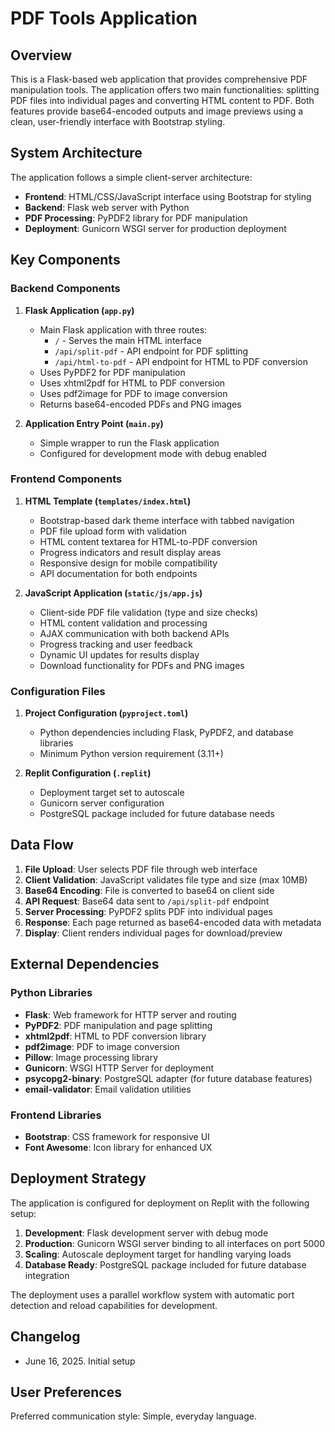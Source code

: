 # PDF Tools Application

## Overview

This is a Flask-based web application that provides comprehensive PDF manipulation tools. The application offers two main functionalities: splitting PDF files into individual pages and converting HTML content to PDF. Both features provide base64-encoded outputs and image previews using a clean, user-friendly interface with Bootstrap styling.

## System Architecture

The application follows a simple client-server architecture:

- **Frontend**: HTML/CSS/JavaScript interface using Bootstrap for styling
- **Backend**: Flask web server with Python
- **PDF Processing**: PyPDF2 library for PDF manipulation
- **Deployment**: Gunicorn WSGI server for production deployment

## Key Components

### Backend Components

1. **Flask Application (`app.py`)**
   - Main Flask application with three routes:
     - `/` - Serves the main HTML interface
     - `/api/split-pdf` - API endpoint for PDF splitting
     - `/api/html-to-pdf` - API endpoint for HTML to PDF conversion
   - Uses PyPDF2 for PDF manipulation
   - Uses xhtml2pdf for HTML to PDF conversion
   - Uses pdf2image for PDF to image conversion
   - Returns base64-encoded PDFs and PNG images

2. **Application Entry Point (`main.py`)**
   - Simple wrapper to run the Flask application
   - Configured for development mode with debug enabled

### Frontend Components

1. **HTML Template (`templates/index.html`)**
   - Bootstrap-based dark theme interface with tabbed navigation
   - PDF file upload form with validation
   - HTML content textarea for HTML-to-PDF conversion
   - Progress indicators and result display areas
   - Responsive design for mobile compatibility
   - API documentation for both endpoints

2. **JavaScript Application (`static/js/app.js`)**
   - Client-side PDF file validation (type and size checks)
   - HTML content validation and processing
   - AJAX communication with both backend APIs
   - Progress tracking and user feedback
   - Dynamic UI updates for results display
   - Download functionality for PDFs and PNG images

### Configuration Files

1. **Project Configuration (`pyproject.toml`)**
   - Python dependencies including Flask, PyPDF2, and database libraries
   - Minimum Python version requirement (3.11+)

2. **Replit Configuration (`.replit`)**
   - Deployment target set to autoscale
   - Gunicorn server configuration
   - PostgreSQL package included for future database needs

## Data Flow

1. **File Upload**: User selects PDF file through web interface
2. **Client Validation**: JavaScript validates file type and size (max 10MB)
3. **Base64 Encoding**: File is converted to base64 on client side
4. **API Request**: Base64 data sent to `/api/split-pdf` endpoint
5. **Server Processing**: PyPDF2 splits PDF into individual pages
6. **Response**: Each page returned as base64-encoded data with metadata
7. **Display**: Client renders individual pages for download/preview

## External Dependencies

### Python Libraries
- **Flask**: Web framework for HTTP server and routing
- **PyPDF2**: PDF manipulation and page splitting
- **xhtml2pdf**: HTML to PDF conversion library
- **pdf2image**: PDF to image conversion
- **Pillow**: Image processing library
- **Gunicorn**: WSGI HTTP Server for deployment
- **psycopg2-binary**: PostgreSQL adapter (for future database features)
- **email-validator**: Email validation utilities

### Frontend Libraries
- **Bootstrap**: CSS framework for responsive UI
- **Font Awesome**: Icon library for enhanced UX

## Deployment Strategy

The application is configured for deployment on Replit with the following setup:

1. **Development**: Flask development server with debug mode
2. **Production**: Gunicorn WSGI server binding to all interfaces on port 5000
3. **Scaling**: Autoscale deployment target for handling varying loads
4. **Database Ready**: PostgreSQL package included for future database integration

The deployment uses a parallel workflow system with automatic port detection and reload capabilities for development.

## Changelog

- June 16, 2025. Initial setup

## User Preferences

Preferred communication style: Simple, everyday language.
